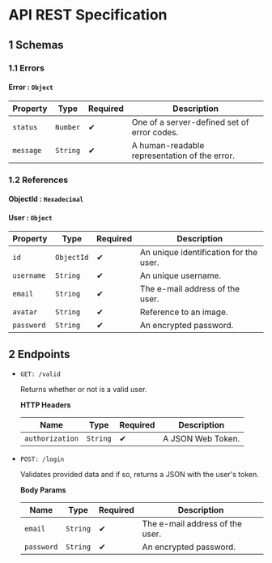 # API REST Specification

## 1 Schemas

### 1.1 Errors

#### Error : `Object`

| Property  | Type     | Required | Description                                   |
| --------- | -------- | -------- | --------------------------------------------- |
| `status`  | `Number` | ✔        | One of a server-defined set of error codes.   |
| `message` | `String` | ✔        | A human-readable representation of the error. |

### 1.2 References

#### ObjectId : `Hexadecimal`

#### User : `Object`

| Property   | Type       | Required | Description                            |
| ---------- | ---------- | -------- | -------------------------------------- |
| `id`       | `ObjectId` | ✔        | An unique identification for the user. |
| `username` | `String`   | ✔        | An unique username.                    |
| `email`    | `String`   | ✔        | The e-mail address of the user.        |
| `avatar`   | `String`   | ✔        | Reference to an image.                 |
| `password` | `String`   | ✔        | An encrypted password.                 |

## 2 Endpoints

- `GET: /valid`

  Returns whether or not is a valid user.

  **HTTP Headers**

  | Name            | Type     | Required | Description       |
  | --------------- | -------- | -------- | ----------------- |
  | `authorization` | `String` | ✔        | A JSON Web Token. |

- `POST: /login`

  Validates provided data and if so, returns a JSON with the user's token.

  **Body Params**

  | Name       | Type     | Required | Description                     |
  | ---------- | -------- | -------- | ------------------------------- |
  | `email`    | `String` | ✔        | The e-mail address of the user. |
  | `password` | `String` | ✔        | An encrypted password.          |
